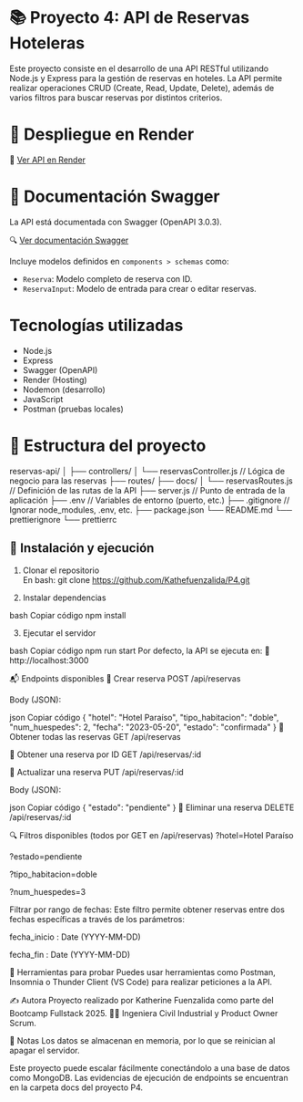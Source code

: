 # 📚 Proyecto 4: API de Reservas Hoteleras

Este proyecto consiste en el desarrollo de una API RESTful utilizando Node.js y Express para la gestión de reservas en hoteles. La API permite realizar operaciones CRUD (Create, Read, Update, Delete), además de varios filtros para buscar reservas por distintos criterios.

# 🚀 Despliegue en Render

🔗 [Ver API en Render](https://p4-ya0f.onrender.com/)

# 📄 Documentación Swagger

La API está documentada con Swagger (OpenAPI 3.0.3).

🔍 [Ver documentación Swagger](https://p4-ya0f.onrender.com/api-docs)

Incluye modelos definidos en `components > schemas` como:
- `Reserva`: Modelo completo de reserva con ID.
- `ReservaInput`: Modelo de entrada para crear o editar reservas.

# Tecnologías utilizadas

- Node.js  
- Express 
- Swagger (OpenAPI)
- Render (Hosting) 
- Nodemon (desarrollo)  
- JavaScript
- Postman (pruebas locales)

# 📁 Estructura del proyecto

reservas-api/
│
├── controllers/
│ └── reservasController.js // Lógica de negocio para las reservas
├── routes/
├── docs/
│ └── reservasRoutes.js // Definición de las rutas de la API
├── server.js // Punto de entrada de la aplicación
├── .env // Variables de entorno (puerto, etc.)
├── .gitignore // Ignorar node_modules, .env, etc.
├── package.json
└── README.md
└── prettierignore
└── prettierrc

## 🔌 Instalación y ejecución

1. Clonar el repositorio  
En bash:
git clone https://github.com/Kathefuenzalida/P4.git

2. Instalar dependencias

bash
Copiar código
npm install

3. Ejecutar el servidor

bash
Copiar código
npm run start
Por defecto, la API se ejecuta en:
📍 http://localhost:3000

📬 Endpoints disponibles
📍 Crear reserva
POST /api/reservas

Body (JSON):

json
Copiar código
{
  "hotel": "Hotel Paraíso",
  "tipo_habitacion": "doble",
  "num_huespedes": 2,
  "fecha": "2023-05-20",
  "estado": "confirmada"
}
📍 Obtener todas las reservas
GET /api/reservas

📍 Obtener una reserva por ID
GET /api/reservas/:id

📍 Actualizar una reserva
PUT /api/reservas/:id

Body (JSON):

json
Copiar código
{
  "estado": "pendiente"
}
📍 Eliminar una reserva
DELETE /api/reservas/:id

🔍 Filtros disponibles (todos por GET en /api/reservas)
?hotel=Hotel Paraíso

?estado=pendiente

?tipo_habitacion=doble

?num_huespedes=3

Filtrar por rango de fechas: 
Este filtro permite obtener reservas entre dos fechas específicas a través de los parámetros: 

fecha_inicio : Date (YYYY-MM-DD)

fecha_fin : Date (YYYY-MM-DD)

🧪 Herramientas para probar
Puedes usar herramientas como Postman, Insomnia o Thunder Client (VS Code) para realizar peticiones a la API.

✍️ Autora
Proyecto realizado por Katherine Fuenzalida como parte del Bootcamp Fullstack 2025.
👩‍💻 Ingeniera Civil Industrial y Product Owner Scrum.

📝 Notas
Los datos se almacenan en memoria, por lo que se reinician al apagar el servidor.

Este proyecto puede escalar fácilmente conectándolo a una base de datos como MongoDB. Las evidencias de ejecución de endpoints se encuentran en la carpeta docs del proyecto P4. 
